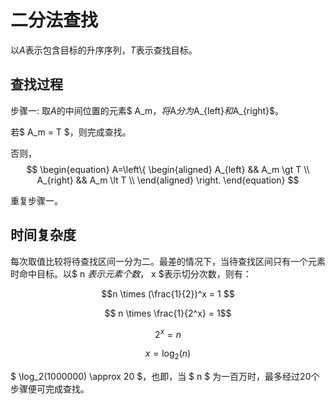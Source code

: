 # 二分法查找

以$A$表示包含目标的升序序列，$T$表示查找目标。

## 查找过程

步骤一: 取$A$的中间位置的元素$ A_m$， 将$A$分为$A_{left}$和$A_{right}$。 

若$ A_m = T $，则完成查找。

否则， $$ \begin{equation} A=\left\{ \begin{aligned} A_{left} && A_m \gt T \\ A_{right} && A_m \lt T \\ \end{aligned} \right. \end{equation} $$	

重复步骤一。

## 时间复杂度

每次取值比较将待查找区间一分为二。最差的情况下，当待查找区间只有一个元素时命中目标。以$ n $表示元素个数，$ x $表示切分次数，则有：

$$n \times (\frac{1}{2})^x = 1 $$ 

$$ n \times \frac{1}{2^x} = 1$$ 

$$ 2^x = n$$ 

$$ x = \log_2(n)$$

$ \log_2(1000000) \approx 20 $，也即，当 $ n $ 为一百万时，最多经过20个步骤便可完成查找。

